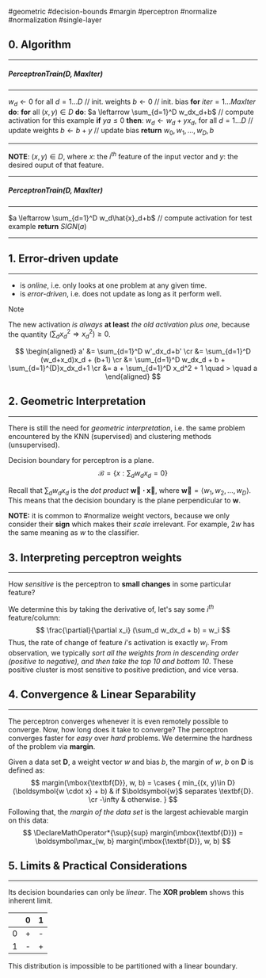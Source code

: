 #geometric #decision-bounds #margin #perceptron #normalize #normalization #single-layer

## 0. Algorithm
---
##### PerceptronTrain(D, $MaxIter$)
---
$w_d \leftarrow 0$ for all $d=1 \dots D$               // init. weights
$b \leftarrow 0$                                                   // init. bias
**for** $iter = 1\dots MaxIter$ **do**:
	**for** all $(x, y) \in D$ **do**:
		$a \leftarrow \sum_{d=1}^D w_dx_d+b$                   // compute activation for this example
		**if** $ya \leq 0$ **then**:
			$w_d \leftarrow w_d+yx_d$, for all $d=1\dots D$            // update weights
			$b \leftarrow b + y$                                                         // update bias
**return** $w_0, w_1,\dots,w_D, b$

---
**NOTE**: $(x, y) \in D$, where $x$: the $i^{th}$ feature of the input vector and $y$: the desired ouput of that feature.


---
##### PerceptronTrain(D, $MaxIter$)
---
$a \leftarrow \sum_{d=1}^D w_d\hat{x}_d+b$                            // compute activation for test example
**return** $SIGN(a)$

---


## 1. Error-driven update
---
- is *online*, i.e. only looks at one problem at any given time.
- is *error-driven*, i.e. does not update as long as it perform well.

> [!note]
> The new activation *is always* **at least** *the old activation plus one*, because the quantity $(\sum_dx_d^2 \Rightarrow x_d^2) \geq 0$.


$$
\begin{aligned}
a' &= \sum_{d=1}^D w'_dx_d+b' \cr
 &= \sum_{d=1}^D (w_d+x_d)x_d + (b+1) \cr
 &= \sum_{d=1}^D w_dx_d + b + \sum_{d=1}^{D}x_dx_d+1 \cr
 &= a + \sum_{d=1}^D x_d^2 + 1 \quad > \quad a
\end{aligned}
$$


## 2. Geometric Interpretation
---
There is still the need for *geometric interpretation*, i.e. the same problem encountered by the KNN (supervised) and clustering methods (unsupervised).

Decision boundary for perceptron is a plane.  
$$
	\mathcal{B} = \left\{x: \sum_dw_dx_d =0 \right\}
$$

Recall that $\sum_d w_dx_d$ is the *dot product* $\boldsymbol{\vec{w}\cdot\vec{x}}$, where $\boldsymbol{\vec{w}} = \langle w_1, w_2, \dots, w_D\rangle$. This means that the decision boundary is the plane perpendicular to $\boldsymbol{w}$.

**NOTE:** it is common to #normalize weight vectors, because we only consider their **sign** which makes their *scale* irrelevant. For example, $2w$ has the same meaning as $w$ to the classifier.


## 3. Interpreting perceptron weights
---
How *sensitive* is the perceptron to **small changes** in some particular feature?

We determine this by taking the derivative of, let's say some $i^{th}$ feature/column:
$$
	\frac{\partial}{\partial x_i} (\sum_d w_dx_d + b) = w_i
$$
Thus, the rate of change of feature $i$'s activation is exactly $w_i$. From observation, we typically *sort all the weights from in descending order (positive to negative), and then take the top 10 and bottom 10*. These positive cluster is most sensitive to positive prediction, and vice versa.


## 4. Convergence & Linear Separability
---
The perceptron converges whenever it is even remotely possible to converge. Now, how long does it take to converge? The perceptron converges faster for *easy* over *hard* problems. We determine the hardness of the problem via **margin**.

Given a data set **D**, a weight vector $w$ and bias $b$, the margin of $w$, $b$ on **D** is defined as:
$$
	margin(\mbox{\textbf{D}}, w, b) = \cases {
		min_{(x, y)\in D} (\boldsymbol{w \cdot x} + b) & if $\boldsymbol{w}$ separates \textbf{D}. \cr
		-\infty      & otherwise.
	}
$$
Following that, the *margin of the data set* is the largest achievable margin on this data:
$$
	\DeclareMathOperator*{\sup}{sup}
	margin(\mbox{\textbf{D}}) = \boldsymbol\max_{w, b} margin(\mbox{\textbf{D}}, w, b) 
$$

## 5. Limits & Practical Considerations
---
Its decision boundaries can only be *linear*. The **XOR problem** shows this inherent limit.

|     | 0   | 1   | 
| --- | --- | --- |
| 0   | +   | -   |
| 1   | -   | +   |


This distribution is impossible to be partitioned with a linear boundary.